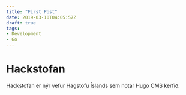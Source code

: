 ```yaml
---
title: "First Post"
date: 2019-03-10T04:05:57Z
draft: true
tags:
- Development
- Go
---
```


# Hackstofan

Hackstofan er nýr vefur Hagstofu Íslands sem notar Hugo CMS kerfið.
